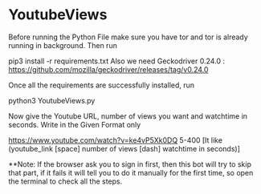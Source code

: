 # YoutubeViews

Before running the Python File make sure you have tor and tor is already running in background. Then run

pip3 install -r requirements.txt
Also we need Geckodriver 0.24.0 : https://github.com/mozilla/geckodriver/releases/tag/v0.24.0


Once all the requirements are successfully installed, run

python3 YoutubeViews.py

Now give the Youtube URL, number of views you want and watchtime in seconds. Write in the Given Format only

https://www.youtube.com/watch?v=ke4vP5Xk0DQ 5-400 [It like (youtube_link [space] number of views [dash] watchtime in seconds)]

**Note: If the browser ask you to sign in first, then this bot will try to skip that part, if it fails it will tell you to do it manually for the first time, so open the terminal to check all the steps.
